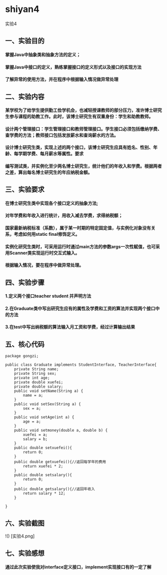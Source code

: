 # shiyan4
实验4
## 一、实验目的
#### 掌握Java中抽象类和抽象方法的定义；
#### 掌握Java中接口的定义，熟练掌握接口的定义形式以及接口的实现方法
#### 了解异常的使用方法，并在程序中根据输入情况做异常处理
## 二、实验内容
#### 某学校为了给学生提供勤工俭学机会，也减轻授课教师的部分压力，准许博士研究生参与课程的助教工作。此时，该博士研究生有双重身份：学生和助教教师。
#### 设计两个管理接口：学生管理接口和教师管理接口。学生接口必须包括缴纳学费、查学费的方法；教师接口包括发放薪水和查询薪水的方法。
#### 设计博士研究生类，实现上述的两个接口，该博士研究生应具有姓名、性别、年龄、每学期学费、每月薪水等属性。要求
#### 编写测试类，并实例化至少两名博士研究生，统计他们的年收入和学费。根据两者之差，算出每名博士研究生的年应纳税金额。
## 三、实验要求
#### 在博士研究生类中实现各个接口定义的抽象方法;
#### 对年学费和年收入进行统计，用收入减去学费，求得纳税额；
#### 国家最新纳税标准（系数），属于某一时期的特定固定值，与实例化对象没有关系，考虑如何用static final修饰定义。
#### 实例化研究生类时，可采用运行时通过main方法的参数args一次性赋值，也可采用Scanner类实现运行时交互式输入。
#### 根据输入情况，要在程序中做异常处理。
## 四、实验步骤
#### 1.定义两个接口teacher student 并声明方法
#### 2.在Graduate类中写出研究生应有的属性及学费和工资的算法并实现两个接口中的方法
#### 3.在test中写出纳税额的算法输入月工资和学费，经过计算输出结果
## 五、核心代码
```
package gongzi;

public class Graduate implements StudentInterface, TeacherInterface{
    private String name;
    private String sex;
    private int age;
    private double xuefei;
    private double salary;
    public void setName(String a) {
        name = a;
    }
    public void setSex(String a) {
        sex = a;
    }
    public void setAge(int a) {
        age = a;
    }
    public void setmoney(double a, double b) {
        xuefei = a;
        salary = b;
    }
    public double setxuefei(){
        return 0;
    }
    public double getxuefei(){//返回每学年的费用
        return xuefei * 2;
    }
    public double setsalary(){
        return 0;
    }
    public double getsalary(){//返回年收入
        return salary * 12;
    }

}
```
## 六、实验截图
!() [实验4.png]
## 七、实验感想
#### 通过此次实验使我对interface定义接口，implement实现接口有的一定了解
